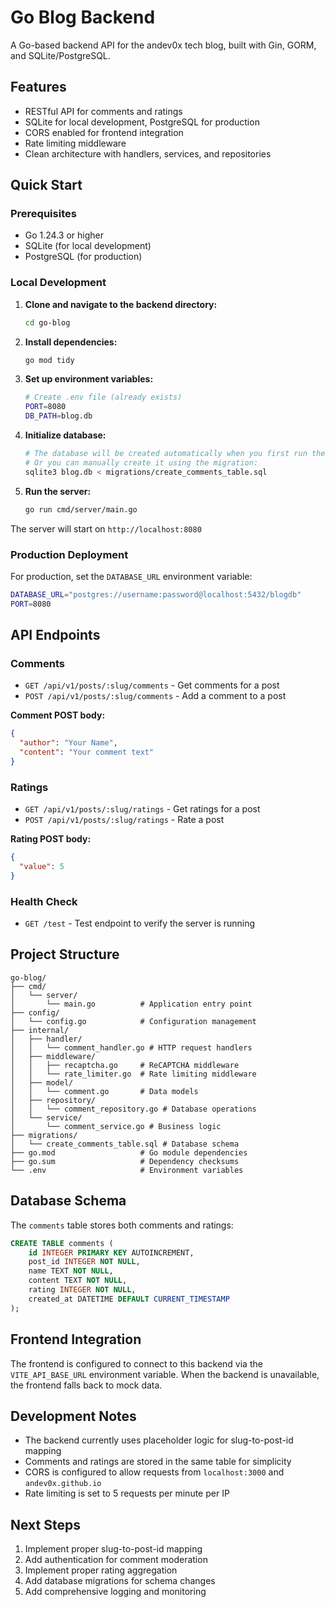 # Go Blog Backend

A Go-based backend API for the andev0x tech blog, built with Gin, GORM, and SQLite/PostgreSQL.

## Features

- RESTful API for comments and ratings
- SQLite for local development, PostgreSQL for production
- CORS enabled for frontend integration
- Rate limiting middleware
- Clean architecture with handlers, services, and repositories

## Quick Start

### Prerequisites

- Go 1.24.3 or higher
- SQLite (for local development)
- PostgreSQL (for production)

### Local Development

1. **Clone and navigate to the backend directory:**
   ```bash
   cd go-blog
   ```

2. **Install dependencies:**
   ```bash
   go mod tidy
   ```

3. **Set up environment variables:**
   ```bash
   # Create .env file (already exists)
   PORT=8080
   DB_PATH=blog.db
   ```

4. **Initialize database:**
   ```bash
   # The database will be created automatically when you first run the server
   # Or you can manually create it using the migration:
   sqlite3 blog.db < migrations/create_comments_table.sql
   ```

5. **Run the server:**
   ```bash
   go run cmd/server/main.go
   ```

The server will start on `http://localhost:8080`

### Production Deployment

For production, set the `DATABASE_URL` environment variable:

```bash
DATABASE_URL="postgres://username:password@localhost:5432/blogdb"
PORT=8080
```

## API Endpoints

### Comments

- `GET /api/v1/posts/:slug/comments` - Get comments for a post
- `POST /api/v1/posts/:slug/comments` - Add a comment to a post

**Comment POST body:**
```json
{
  "author": "Your Name",
  "content": "Your comment text"
}
```

### Ratings

- `GET /api/v1/posts/:slug/ratings` - Get ratings for a post
- `POST /api/v1/posts/:slug/ratings` - Rate a post

**Rating POST body:**
```json
{
  "value": 5
}
```

### Health Check

- `GET /test` - Test endpoint to verify the server is running

## Project Structure

```
go-blog/
├── cmd/
│   └── server/
│       └── main.go          # Application entry point
├── config/
│   └── config.go            # Configuration management
├── internal/
│   ├── handler/
│   │   └── comment_handler.go # HTTP request handlers
│   ├── middleware/
│   │   ├── recaptcha.go     # ReCAPTCHA middleware
│   │   └── rate_limiter.go  # Rate limiting middleware
│   ├── model/
│   │   └── comment.go       # Data models
│   ├── repository/
│   │   └── comment_repository.go # Database operations
│   └── service/
│       └── comment_service.go # Business logic
├── migrations/
│   └── create_comments_table.sql # Database schema
├── go.mod                   # Go module dependencies
├── go.sum                   # Dependency checksums
└── .env                     # Environment variables
```

## Database Schema

The `comments` table stores both comments and ratings:

```sql
CREATE TABLE comments (
    id INTEGER PRIMARY KEY AUTOINCREMENT,
    post_id INTEGER NOT NULL,
    name TEXT NOT NULL,
    content TEXT NOT NULL,
    rating INTEGER NOT NULL,
    created_at DATETIME DEFAULT CURRENT_TIMESTAMP
);
```

## Frontend Integration

The frontend is configured to connect to this backend via the `VITE_API_BASE_URL` environment variable. When the backend is unavailable, the frontend falls back to mock data.

## Development Notes

- The backend currently uses placeholder logic for slug-to-post-id mapping
- Comments and ratings are stored in the same table for simplicity
- CORS is configured to allow requests from `localhost:3000` and `andev0x.github.io`
- Rate limiting is set to 5 requests per minute per IP

## Next Steps

1. Implement proper slug-to-post-id mapping
2. Add authentication for comment moderation
3. Implement proper rating aggregation
4. Add database migrations for schema changes
5. Add comprehensive logging and monitoring
